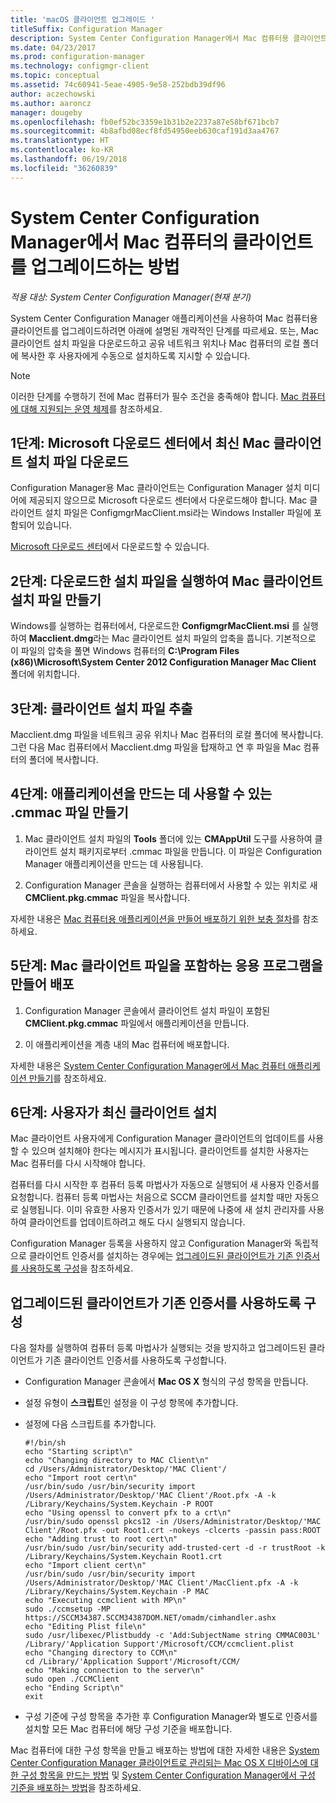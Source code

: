 ```yaml
---
title: 'macOS 클라이언트 업그레이드 '
titleSuffix: Configuration Manager
description: System Center Configuration Manager에서 Mac 컴퓨터용 클라이언트를 업그레이드합니다.
ms.date: 04/23/2017
ms.prod: configuration-manager
ms.technology: configmgr-client
ms.topic: conceptual
ms.assetid: 74c60941-5eae-4905-9e58-252bdb39df96
author: aczechowski
ms.author: aaroncz
manager: dougeby
ms.openlocfilehash: fb0ef52bc3359e1b31b2e2237a87e58bf671bcb7
ms.sourcegitcommit: 4b8afbd08ecf8fd54950eeb630caf191d3aa4767
ms.translationtype: HT
ms.contentlocale: ko-KR
ms.lasthandoff: 06/19/2018
ms.locfileid: "36260839"
---
```

# <a name="how-to-upgrade-clients-on-mac-computers-in-system-center-configuration-manager"></a>System Center Configuration Manager에서 Mac 컴퓨터의 클라이언트를 업그레이드하는 방법

*적용 대상: System Center Configuration Manager(현재 분기)*

System Center Configuration Manager 애플리케이션을 사용하여 Mac 컴퓨터용 클라이언트를 업그레이드하려면 아래에 설명된 개략적인 단계를 따르세요. 또는, Mac 클라이언트 설치 파일을 다운로드하고 공유 네트워크 위치나 Mac 컴퓨터의 로컬 폴더에 복사한 후 사용자에게 수동으로 설치하도록 지시할 수 있습니다.  

> [!NOTE]  
>  이러한 단계를 수행하기 전에 Mac 컴퓨터가 필수 조건을 충족해야 합니다. [Mac 컴퓨터에 대해 지원되는 운영 체제](../../../plan-design/configs/supported-operating-systems-for-clients-and-devices.md#mac-computers)를 참조하세요.  

## <a name="step-1-download-the-latest-mac-client-installation-file-from-the-microsoft-download-center"></a>1단계: Microsoft 다운로드 센터에서 최신 Mac 클라이언트 설치 파일 다운로드  
 Configuration Manager용 Mac 클라이언트는 Configuration Manager 설치 미디어에 제공되지 않으므로 Microsoft 다운로드 센터에서 다운로드해야 합니다. Mac 클라이언트 설치 파일은 ConfigmgrMacClient.msi라는 Windows Installer 파일에 포함되어 있습니다.  

 [Microsoft 다운로드 센터](http://go.microsoft.com/fwlink/p/?LinkId=525184)에서 다운로드할 수 있습니다.  

## <a name="step-2-run-the-downloaded-installation-file-to-create-the-mac-client-installation-file"></a>2단계: 다운로드한 설치 파일을 실행하여 Mac 클라이언트 설치 파일 만들기  
 Windows를 실행하는 컴퓨터에서, 다운로드한 **ConfigmgrMacClient.msi** 를 실행하여 **Macclient.dmg**라는 Mac 클라이언트 설치 파일의 압축을 풉니다. 기본적으로 이 파일의 압축을 풀면 Windows 컴퓨터의 **C:\Program Files (x86)\Microsoft\System Center 2012 Configuration Manager Mac Client** 폴더에 위치합니다.  

## <a name="step-3-extract-the-client-installation-files"></a>3단계: 클라이언트 설치 파일 추출  
 Macclient.dmg 파일을 네트워크 공유 위치나 Mac 컴퓨터의 로컬 폴더에 복사합니다. 그런 다음 Mac 컴퓨터에서 Macclient.dmg 파일을 탑재하고 연 후 파일을 Mac 컴퓨터의 폴더에 복사합니다.  

## <a name="step-4-create-a-cmmac-file-that-can-be-used-to-create-an-application"></a>4단계: 애플리케이션을 만드는 데 사용할 수 있는 .cmmac 파일 만들기  

1.  Mac 클라이언트 설치 파일의 **Tools** 폴더에 있는 **CMAppUtil** 도구를 사용하여 클라이언트 설치 패키지로부터 .cmmac 파일을 만듭니다. 이 파일은 Configuration Manager 애플리케이션을 만드는 데 사용됩니다.  

2.  Configuration Manager 콘솔을 실행하는 컴퓨터에서 사용할 수 있는 위치로 새 **CMClient.pkg.cmmac** 파일을 복사합니다.  

 자세한 내용은 [Mac 컴퓨터용 애플리케이션을 만들어 배포하기 위한 보충 절차](/sccm/apps/get-started/creating-mac-computer-applications#supplemental-procedures-to-create-and-deploy-applications-for-mac-computers)를 참조하세요.  

## <a name="step-5-create-and-deploy-an-application-containing-the-mac-client-files"></a>**5단계:** Mac 클라이언트 파일을 포함하는 응용 프로그램을 만들어 배포  

1.  Configuration Manager 콘솔에서 클라이언트 설치 파일이 포함된 **CMClient.pkg.cmmac** 파일에서 애플리케이션을 만듭니다.  

2.  이 애플리케이션을 계층 내의 Mac 컴퓨터에 배포합니다.  

 자세한 내용은 [System Center Configuration Manager에서 Mac 컴퓨터 애플리케이션 만들기](../../../../apps/get-started/creating-mac-computer-applications.md)를 참조하세요.  

## <a name="step-6-users-install-the-latest-client"></a>6단계: 사용자가 최신 클라이언트 설치  
 Mac 클라이언트 사용자에게 Configuration Manager 클라이언트의 업데이트를 사용할 수 있으며 설치해야 한다는 메시지가 표시됩니다. 클라이언트를 설치한 사용자는 Mac 컴퓨터를 다시 시작해야 합니다.  

 컴퓨터를 다시 시작한 후 컴퓨터 등록 마법사가 자동으로 실행되어 새 사용자 인증서를 요청합니다. 컴퓨터 등록 마법사는 처음으로 SCCM 클라이언트를 설치할 때만 자동으로 실행됩니다. 이미 유효한 사용자 인증서가 있기 때문에 나중에 새 설치 관리자를 사용하여 클라이언트를 업데이트하려고 해도 다시 실행되지 않습니다. 

 Configuration Manager 등록을 사용하지 않고 Configuration Manager와 독립적으로 클라이언트 인증서를 설치하는 경우에는 [업그레이드된 클라이언트가 기존 인증서를 사용하도록 구성](#BKMK_UpgradingClient_MachineEnrollment)을 참조하세요.  

##  <a name="BKMK_UpgradingClient_MachineEnrollment"></a> 업그레이드된 클라이언트가 기존 인증서를 사용하도록 구성  
 다음 절차를 실행하여 컴퓨터 등록 마법사가 실행되는 것을 방지하고 업그레이드된 클라이언트가 기존 클라이언트 인증서를 사용하도록 구성합니다.  

-   Configuration Manager 콘솔에서 **Mac OS X** 형식의 구성 항목을 만듭니다.  

-   설정 유형이 **스크립트**인 설정을 이 구성 항목에 추가합니다.  

-   설정에 다음 스크립트를 추가합니다.  

    ```  
    #!/bin/sh  
    echo "Starting script\n"  
    echo "Changing directory to MAC Client\n"  
    cd /Users/Administrator/Desktop/'MAC Client'/  
    echo "Import root cert\n"  
    /usr/bin/sudo /usr/bin/security import /Users/Administrator/Desktop/'MAC Client'/Root.pfx -A -k /Library/Keychains/System.Keychain -P ROOT  
    echo "Using openssl to convert pfx to a crt\n"  
    /usr/bin/sudo openssl pkcs12 -in /Users/Administrator/Desktop/'MAC Client'/Root.pfx -out Root1.crt -nokeys -clcerts -passin pass:ROOT  
    echo "Adding trust to root cert\n"  
    /usr/bin/sudo /usr/bin/security add-trusted-cert -d -r trustRoot -k /Library/Keychains/System.Keychain Root1.crt  
    echo "Import client cert\n"  
    /usr/bin/sudo /usr/bin/security import /Users/Administrator/Desktop/'MAC Client'/MacClient.pfx -A -k /Library/Keychains/System.Keychain -P MAC  
    echo "Executing ccmclient with MP\n"  
    sudo ./ccmsetup -MP https://SCCM34387.SCCM34387DOM.NET/omadm/cimhandler.ashx  
    echo "Editing Plist file\n"  
    sudo /usr/libexec/Plistbuddy -c 'Add:SubjectName string CMMAC003L' /Library/'Application Support'/Microsoft/CCM/ccmclient.plist  
    echo "Changing directory to CCM\n"  
    cd /Library/'Application Support'/Microsoft/CCM/  
    echo "Making connection to the server\n"  
    sudo open ./CCMClient  
    echo "Ending Script\n"  
    exit  

    ```  

-   구성 기준에 구성 항목을 추가한 후 Configuration Manager와 별도로 인증서를 설치할 모든 Mac 컴퓨터에 해당 구성 기준을 배포합니다.  

 Mac 컴퓨터에 대한 구성 항목을 만들고 배포하는 방법에 대한 자세한 내용은 [System Center Configuration Manager 클라이언트로 관리되는 Mac OS X 디바이스에 대한 구성 항목을 만드는 방법](../../../../compliance/deploy-use/create-configuration-items-for-mac-os-x-devices-managed-with-the-client.md) 및 [System Center Configuration Manager에서 구성 기준을 배포하는 방법](../../../../compliance/deploy-use/deploy-configuration-baselines.md)을 참조하세요.  
